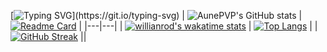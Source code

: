 [![Typing SVG](https://readme-typing-svg.herokuapp.com?size=22&color=F7F7F7&center=true&lines=PHP+isn't+that+bad.)](https://git.io/typing-svg)
| ![AunePVP's GitHub stats](https://github-readme-stats.vercel.app/api?username=AunePVP&show_icons=true&hide=issues,prs&count_private=true&theme=dark&bg_color=000000) | [![Readme Card](https://github-readme-stats.vercel.app/api/pin/?username=AunePVP&repo=Game-Server-Query-and-Control-Center&theme=dark&bg_color=000000)](https://github.com/AunePVP/Game-Server-Query-and-Control-Center) |
|---|---|
| [![willianrod's wakatime stats](https://github-readme-stats.vercel.app/api/wakatime?username=AunePVP&theme=dark&bg_color=000000)](https://github.com/AunePVP)  | [![Top Langs](https://github-readme-stats.vercel.app/api/top-langs/?username=AunePVP&layout=compact&theme=dark&bg_color=000000&langs_count=4)](https://github.com/AunePVP) |
| [![GitHub Streak](http://github-readme-streak-stats.herokuapp.com?user=AunePVP&theme=highcontrast&date_format=j%20M%5B%20Y%5D)](https://git.io/streak-stats) ||
